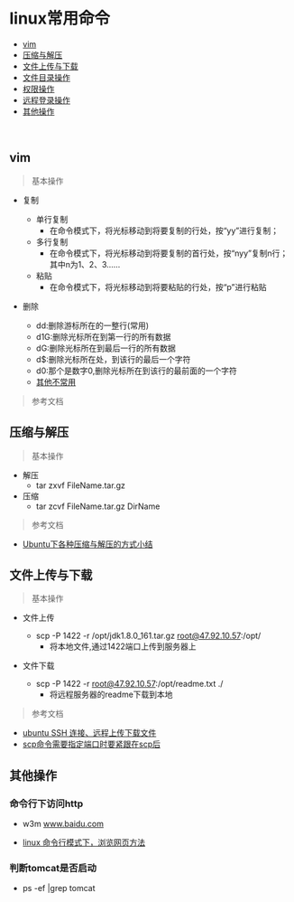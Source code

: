 # linux常用命令


* [vim](#vim)
* [压缩与解压](#压缩与解压)
* [文件上传与下载](#文件上传与下载)
* [文件目录操作]()
* [权限操作]()
* [远程登录操作]()
* [其他操作](#其他操作)

<br>


## vim 

> 基本操作

* 复制
    * 单行复制
        * 在命令模式下，将光标移动到将要复制的行处，按“yy”进行复制；
    * 多行复制
        * 在命令模式下，将光标移动到将要复制的首行处，按“nyy”复制n行；其中n为1、2、3……
    * 粘贴
        * 在命令模式下，将光标移动到将要粘贴的行处，按“p”进行粘贴         

* 删除
    * dd:删除游标所在的一整行(常用)
    * d1G:删除光标所在到第一行的所有数据
    * dG:删除光标所在到最后一行的所有数据
    * d$:删除光标所在处，到该行的最后一个字符
    * d0:那个是数字0,删除光标所在到该行的最前面的一个字符
    * [其他不常用](https://blog.csdn.net/chenyoper/article/details/78260007)

> 参考文档


## 压缩与解压

> 基本操作

* 解压
    * tar zxvf FileName.tar.gz
* 压缩
    * tar zcvf FileName.tar.gz DirName    


> 参考文档

* [Ubuntu下各种压缩与解压的方式小结](http://www.jb51.net/article/112207.htm)



## 文件上传与下载

> 基本操作

* 文件上传
    * scp  -P 1422  -r /opt/jdk1.8.0_161.tar.gz  root@47.92.10.57:/opt/
        * 将本地文件,通过1422端口上传到服务器上

* 文件下载
    * scp   -P 1422 -r root@47.92.10.57:/opt/readme.txt ./
        * 将远程服务器的readme下载到本地

> 参考文档

* [ubuntu SSH 连接、远程上传下载文件](https://www.cnblogs.com/qinduanyinghua/p/7152812.html)
* [scp命令需要指定端口时要紧跟在scp后](https://www.cnblogs.com/jixingke/p/6213074.html)














## 其他操作


### 命令行下访问http

* w3m www.baidu.com

* [linux 命令行模式下，浏览网页方法](https://blog.csdn.net/qq_35346390/article/details/76066326)

### 判断tomcat是否启动

* ps -ef |grep tomcat
